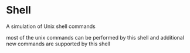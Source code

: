 # Shell
A simulation of Unix shell commands

most of the unix commands can be performed by this shell and additional new commands are supported by this shell
